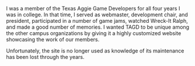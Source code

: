 I was a member of the Texas Aggie Game Developers for all four years I was in college. In that time, I served as webmaster, development chair, and president, participated in a number of game jams, watched Wreck-It Ralph, and made a good number of memories. I wanted TAGD to be unique among the other campus organizations by giving it a highly customized website showcasing the work of our members.

Unfortunately, the site is no longer used as knowledge of its maintenance has been lost through the years.